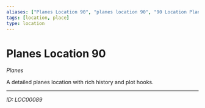 ```yaml
---
aliases: ["Planes Location 90", "planes location 90", "90 Location Planes"]
tags: [location, place]
type: location
---
```


# Planes Location 90

*Planes*

A detailed planes location with rich history and plot hooks.

---
*ID: LOC00089*